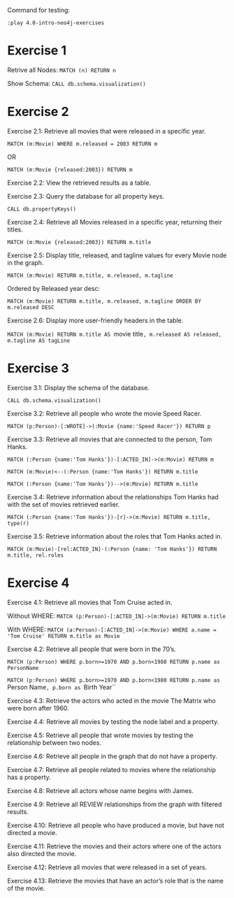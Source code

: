 Command for testing:

`:play 4.0-intro-neo4j-exercises`

# Exercise 1

Retrive all Nodes: `MATCH (n) RETURN n`

Show Schema: `CALL db.schema.visualization()`

# Exercise 2

Exercise 2.1: Retrieve all movies that were released in a specific year.

`MATCH (m:Movie) WHERE m.released = 2003 RETURN m`

OR

`MATCH (m:Movie {released:2003}) RETURN m`

Exercise 2.2: View the retrieved results as a table.

Exercise 2.3: Query the database for all property keys.

`CALL db.propertyKeys()`

Exercise 2.4: Retrieve all Movies released in a specific year, returning their titles.

`MATCH (m:Movie {released:2003}) RETURN m.title`

Exercise 2.5: Display title, released, and tagline values for every Movie node in the graph.

`MATCH (m:Movie) RETURN m.title, m.released, m.tagline`

Ordered by Released year desc:

`MATCH (m:Movie) RETURN m.title, m.released, m.tagline ORDER BY m.released DESC`

Exercise 2.6: Display more user-friendly headers in the table.

`MATCH (m:Movie) RETURN m.title AS `movie title`, m.released AS released, m.tagline AS tagLine`

# Exercise 3

Exercise 3.1: Display the schema of the database.

`CALL db.schema.visualization()`

Exercise 3.2: Retrieve all people who wrote the movie Speed Racer.

`MATCH (p:Person)-[:WROTE]->(:Movie {name:'Speed Racer'}) RETURN p`

Exercise 3.3: Retrieve all movies that are connected to the person, Tom Hanks.

`MATCH (:Person {name:'Tom Hanks'})-[:ACTED_IN]->(m:Movie) RETURN m`

`MATCH (m:Movie)<--(:Person {name:'Tom Hanks'}) RETURN m.title`

`MATCH (:Person {name:'Tom Hanks'})-->(m:Movie) RETURN m.title`

Exercise 3.4: Retrieve information about the relationships Tom Hanks had with the set of movies retrieved earlier.

`MATCH (:Person {name:'Tom Hanks'})-[r]->(m:Movie) RETURN m.title, type(r)`

Exercise 3.5: Retrieve information about the roles that Tom Hanks acted in.

`MATCH (m:Movie)-[rel:ACTED_IN]-(:Person {name: 'Tom Hanks'}) RETURN m.title, rel.roles`

# Exercise 4

Exercise 4.1: Retrieve all movies that Tom Cruise acted in.

Without WHERE: `MATCH (p:Person)-[:ACTED_IN]->(m:Movie) RETURN m.title`

With WHERE: `MATCH (a:Person)-[:ACTED_IN]->(m:Movie) WHERE a.name = 'Tom Cruise' RETURN m.title as Movie`

Exercise 4.2: Retrieve all people that were born in the 70’s.

`MATCH (p:Person) WHERE p.born>=1970 AND p.born<1980 RETURN p.name as PersonName`

`MATCH (p:Person) WHERE p.born>=1970 AND p.born<1980 RETURN p.name as `Person Name`, p.born as `Birth Year``


Exercise 4.3: Retrieve the actors who acted in the movie The Matrix who were born after 1960.

Exercise 4.4: Retrieve all movies by testing the node label and a property.

Exercise 4.5: Retrieve all people that wrote movies by testing the relationship between two nodes.

Exercise 4.6: Retrieve all people in the graph that do not have a property.

Exercise 4.7: Retrieve all people related to movies where the relationship has a property.

Exercise 4.8: Retrieve all actors whose name begins with James.

Exercise 4.9: Retrieve all REVIEW relationships from the graph with filtered results.

Exercise 4.10: Retrieve all people who have produced a movie, but have not directed a movie.

Exercise 4.11: Retrieve the movies and their actors where one of the actors also directed the movie.

Exercise 4.12: Retrieve all movies that were released in a set of years.

Exercise 4.13: Retrieve the movies that have an actor’s role that is the name of the movie.


